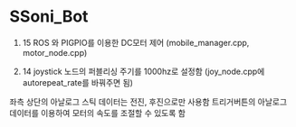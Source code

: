 # SSoni_Bot

01. 15
ROS 와 PIGPIO를 이용한 DC모터 제어 (mobile_manager.cpp, motor_node.cpp)


01. 14
joystick 노드의 퍼블리싱 주기를 1000hz로 설정함 (joy_node.cpp에 autorepeat_rate를 바꿔주면 됨)

좌측 상단의 아날로그 스틱 데이터는 전진, 후진으로만 사용함
트리거버튼의 아날로그 데이터를 이용하여 모터의 속도를 조절할 수 있도록 함
